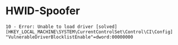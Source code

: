 # HWID-Spoofer



    10 - Error: Unable to load driver [solved]
    [HKEY_LOCAL_MACHINE\SYSTEM\CurrentControlSet\Control\CI\Config]
    "VulnerableDriverBlocklistEnable"=dword:00000000

